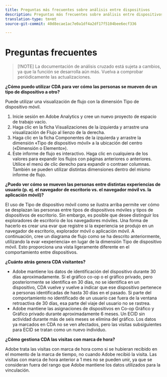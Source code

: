 ```yaml
---
title: Preguntas más frecuentes sobre análisis entre dispositivos
description: Preguntas más frecuentes sobre análisis entre dispositivos
translation-type: tm+mt
source-git-commit: 40d8ecae1ac7e0a1df4a2df17f5104bee6ecf336

---
```



# Preguntas frecuentes

> [!NOTE] La documentación de análisis cruzado está sujeta a cambios, ya que la función se desarrolla aún más. Vuelva a comprobar periódicamente las actualizaciones.

**¿Cómo puedo utilizar CDA para ver cómo las personas se mueven de un tipo de dispositivo a otro?**

Puede utilizar una visualización de flujo con la dimensión Tipo de dispositivo móvil.

1. Inicie sesión en Adobe Analytics y cree un nuevo proyecto de espacio de trabajo vacío.
2. Haga clic en la ficha Visualizaciones de la izquierda y arrastre una visualización de Flujo al lienzo de la derecha.
3. Haga clic en la ficha Componentes de la izquierda y arrastre la dimensión «Tipo de dispositivo móvil» a la ubicación del centro («Dimensión o Elemento»).
4. Este informe de flujo es interactivo. Haga clic en cualquiera de los valores para expandir los flujos con páginas anteriores o anteriores. Utilice el menú de clic derecho para expandir o contraer columnas. También se pueden utilizar distintas dimensiones dentro del mismo informe de flujo.

**¿Puedo ver cómo se mueven las personas entre distintas experiencias de usuario (p. ej. el navegador de escritorio vs. el navegador móvil vs. la aplicación móvil)?**

El uso de Tipo de dispositivo móvil como se ilustra arriba permite ver cómo se desplazan las personas entre tipos de dispositivos móviles y tipos de dispositivos de escritorio. Sin embargo, es posible que desee distinguir los exploradores de escritorio de los navegadores móviles. Una forma de hacerlo es crear una evar que registre si la experiencia se produjo en un navegador de escritorio, explorador móvil o aplicación móvil. A continuación, cree un diagrama de flujo como se ha descrito anteriormente, utilizando la evar «experiencia» en lugar de la dimensión Tipo de dispositivo móvil. Esto proporciona una vista ligeramente diferente en el comportamiento entre dispositivos.

**¿Cuánto atrás genera CDA visitantes?**

* Adobe mantiene los datos de identificación del dispositivo durante 30 días aproximadamente. Si el gráfico co-op o el gráfico privado, pero posteriormente se identifica en 30 días, no se identifica en un dispositivo, CDA vuelve y vuelve a indicar que ese dispositivo pertenece a personas identificadas de hasta 30 días en el pasado. Si parte del comportamiento no identificado de un usuario cae fuera de la ventana retroactiva de 30 días, esa parte del viaje del usuario no se rastrea.
* Adobe mantiene las asignaciones de dispositivos en Co-op Gráfico y Gráfico privado durante aproximadamente 6 meses. Un ECID sin actividad durante más de seis meses se elimina del gráfico. Los datos ya marcados en CDA no se ven afectados, pero las visitas subsiguientes para ECID se tratan como un nuevo individuo.

**¿Cómo gestiona CDA las visitas con marca de hora?**

Adobe trata las visitas con marca de hora como si se hubieran recibido en el momento de la marca de tiempo, no cuando Adobe recibió la visita. Las visitas con marca de hora anterior a 1 mes no se pueden unir, ya que se consideran fuera del rango que Adobe mantiene los datos utilizados para la vinculación.
